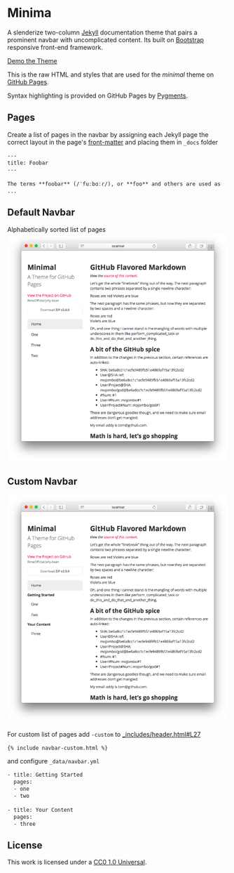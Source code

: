 # Minima
A slenderize two-column [Jekyll](http://jekyllrb.com) documentation theme that pairs a prominent navbar with uncomplicated content. Its built on [Bootstrap](http://getbootstrap.com) responsive front-end framework.

[Demo the Theme](http://rimeofficial.github.com/jelly-bean/)

This is the raw HTML and styles that are used for the *minimal* theme on [GitHub Pages](http://pages.github.com/).

Syntax highlighting is provided on GitHub Pages by [Pygments](http://pygments.org).

## Pages
Create a list of pages in the navbar by assigning each Jekyll page the correct layout in the page's [front-matter](http://jekyllrb.com/docs/frontmatter/) and placing them in `_docs` folder
```
---
title: Foobar
---

The terms **foobar** (/ˈfuːbɑːr/), or **foo** and others are used as ...
```

## Default Navbar
Alphabetically sorted list of pages
![](./images/Screenshot%202016-06-05%2014.54.41.png)

## Custom Navbar
![](./images/Screenshot%202016-06-05%2014.54.58.png)

For custom list of pages add `-custom` to [_includes/header.html#L27](./_includes/header.html#L27)

```
{% include navbar-custom.html %}
```

and configure `_data/navbar.yml`

```
- title: Getting Started
  pages:
  - one
  - two

- title: Your Content
  pages:
  - three
```

## License

This work is licensed under a [CC0 1.0 Universal](http://creativecommons.org/publicdomain/zero/1.0/).
